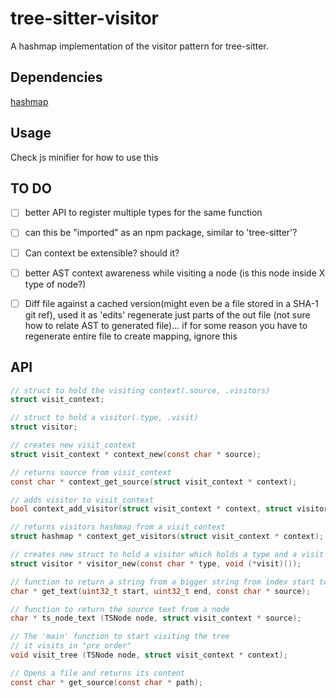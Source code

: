 # tree-sitter-visitor

A hashmap implementation of the visitor pattern for tree-sitter.

## Dependencies

[hashmap](https://github.com/tidwall/hashmap.c)

## Usage

Check js minifier for how to use this

## TO DO

- [ ] better API to register multiple types for the same function
- [ ] can this be "imported" as an npm package, similar to 'tree-sitter'?
- [ ] Can context be extensible? should it?
- [ ] better AST context awareness while visiting a node (is this node inside X type of node?)

- [ ] Diff file against a cached version(might even be a file stored in a SHA-1 git ref),
used it as 'edits' regenerate just parts of the out file (not sure how to relate AST to generated file)...
if for some reason you have to regenerate entire file to create mapping, ignore this

## API

```c
// struct to hold the visiting context(.source, .visitors)
struct visit_context;

// struct to hold a visitor(.type, .visit)
struct visitor;

// creates new visit_context
struct visit_context * context_new(const char * source);

// returns source from visit_context
const char * context_get_source(struct visit_context * context);

// adds visitor to visit_context
bool context_add_visitor(struct visit_context * context, struct visitor * visitor);

// returns visitors hashmap from a visit_context
struct hashmap * context_get_visitors(struct visit_context * context);

// creates new struct to hold a visitor which holds a type and a visit function
struct visitor * visitor_new(const char * type, void (*visit)());

// function to return a string from a bigger string from index start to end
char * get_text(uint32_t start, uint32_t end, const char * source);

// function to return the source text from a node 
char * ts_node_text (TSNode node, struct visit_context * source);

// The 'main' function to start visiting the tree
// it visits in "pre order" 
void visit_tree (TSNode node, struct visit_context * context);

// Opens a file and returns its content
const char * get_source(const char * path);
```







